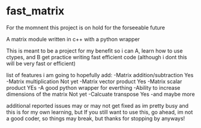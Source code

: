 # fast_matrix

For the momnent this project is on hold for the forseeable future


A matrix module written in c++ with a python wrapper 


This is meant to be a project for my benefit so i can A, learn how to use ctypes, and B get practice writing fast efficient code
(although i dont this will be very fast or efficient)

list of features i am going to hopefully add:
-Matrix addition/subtraction Yes
-Matrix multiplication Not yet
-Matrix vector product Yes
-Matrix scalar product YEs
-A good python wrapper for everthing
-Ability to increase dimensions of the matrix  Not yet
-Calcuate transpose Yes
-and maybe more

additional reported issues may or may not get fixed as im pretty busy and this is for my own learning, but
If you still want to use this, go ahead, im not a good coder, so things may break, but thanks for stopping by anyways!
